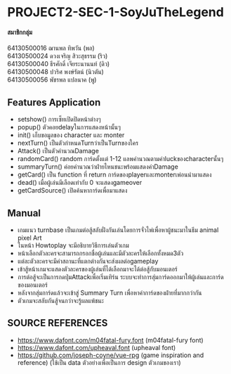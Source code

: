 # PROJECT2-SEC-1-SoyJuTheLegend

#### สมาชิกกลุ่ม

64130500016 ฌานพล ทิพวัน (พล)<br>
64130500024 ดวงเจริญ สิวะสุธรรม (ริว)  
64130500040 ธีรศักดิ์ เจียระนานนท์ (ดิว)<br> 
64130500048 ปวริศ พงษ์รัตน์ (นิวตัน)<br>
64130500056 พัชรพล แปลนาค (พู) 

## Features Application
 <ul>
   <li>setshow() การเซ็ทเปิดปิดหน้าต่างๆ</li>
   <li>popup() ตัวคอยdelayในการแสดงหน้านั้นๆ</li>
   <li>init() เก็บขอมูลของ character และ monter</li>
   <li>nextTurn() เป็นตัวกำหนดTurnว่าเป็นTurnของใคร</li>
   <li>Attack() เป็นตัวคำนวณDamage</li>
   <li>randomCard() random การ์ดตั้งแต่ 1-12 แลพคำนวณตามค่าluckของcharacterนั้นๆ</li>
   <li>summaryTurn() ค่อยคำนวณว่าฝ่ายไหนชนะพร้อมแสดงค่าDamage</li>
   <li>getCard() เป็น function ที่ return การ์ดของplayerและmonterเพ่อนนำมาแสดง</li>
   <li>dead() เมื่อผู้เล่นมีเลือดเท่ากับ 0 จะแสดงgameover</li>
   <li>getCardSource() เปิดค้นหาการ์ดเพื่อมาแสดง</li>
</ul>

## Manual
 <ul>
<li>เกมแนว turnbase เป็นเกมต่อสู้สลับฝั่งกันเล่นโดยการจั่วไพ่เพื่อหาผู้ชนะมาในธีม animal pixel Art</li>
  <li>ในหน้า Howtoplay จะมีอธิบายวิธีการเล่นตัวเกม</li>
  <li>หน้าเลือกตัวละครจะสามารถกรอกชื่อผู้เล่นและมีตัวละครให้เลือกทั้งหมด3ตัว</li>
  <li>แต่ละตัวละครจะมีค่าสถานะที่แตกต่างกันจะส่งผลต่อgameplay</li>
  <li>เข้าสู้หน้าเกมจะแสดงตัวละครของผู้เล่นที่ได้เลือกมาจะได้ต่อสู้กับมอนเตอร์</li>
  <li>การต่อสู้จะเป็นการกดปุ่มAttackเพื่อเริ่มเทิร์น ระบบจะทำการสุ่มการ์ดออกมาให้ผู้เล่นและการ์ดของมอนเตอร์</li>
  <li>หลังจากสุ่มการ์ดแล้วจะเข้าสู่ Summary Turn เพื่อหาค่าการ์ดของฝ่ายที่มากกว่ากัน </li>
  <li>ตัวเกมจะสลับกันสู้จนกว่าจะรู้ผลแพ้ชนะ</li>
</ul>

 ## SOURCE REFERENCES
- https://www.dafont.com/m04fatal-fury.font (m04fatal-fury font)
- https://www.dafont.com/upheaval.font (upheaval font)
- https://github.com/joseph-coyne/vue-rpg (game inspiration and reference) (ใช้เป็น data ตัวอย่างเพื่อเป็นการ design ตัวเกมของเรา)
